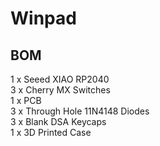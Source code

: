 # Winpad
## BOM
1 x Seeed XIAO RP2040 <br>
3 x Cherry MX Switches <br>
1 x PCB <br>
3 x Through Hole 11N4148 Diodes <br>
3 x Blank DSA Keycaps <br>
1 x 3D Printed Case <br>

